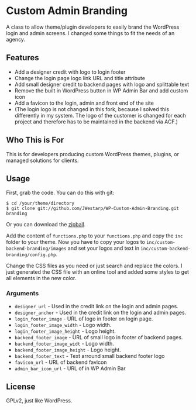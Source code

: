 Custom Admin Branding
=====================

A class to allow theme/plugin developers to easily brand the WordPress login and admin screens.
I changed some things to fit the needs of an agency.

## Features

* Add a designer credit with logo to login footer
* Change the login page logo link URL and title attribute
* Add small designer credit to backend pages with logo and splittable text
* Remove the built in WordPress button in WP Admin Bar and add custom icon
* Add a favicon to the login, admin and front end of the site
* (The login logo is not changed in this fork, because I solved this differently in my system. The logo of the customer is changed for each project and therefore has to be maintained in the backend via ACF.)

## Who This is For

This is for developers producing custom WordPress themes, plugins, or managed solutions for clients.


## Usage

First, grab the code.  You can do this with git:

    $ cd /your/theme/directory
    $ git clone git://github.com/JWestarp/WP-Custom-Admin-Branding.git branding

Or you can download the [zipball](https://github.com/JWestarp/WP-Custom-Admin-Branding/archive/refs/heads/master.zip).

Add the content of `functions.php` to your `functions.php` and copy the `inc` folder to your theme.
Now you have to copy your logos to `inc/custom-backend-branding/images` and set your logos and text in `inc/custom-backend-branding/config.php`.

Change the CSS files as you need or just search and replace the colors. I just generated the CSS file with an online tool and added some styles to get all elements in the new color.


### Arguments

* `designer_url` - Used in the credit link on the login and admin pages.
* `designer_anchor` - Used in the credit link on the login and admin pages.
* `login_footer_image` - URL of logo in footer on login page.
* `login_footer_image_width` - Logo width.
* `login_footer_image_height` - Logo height.
* `backend_footer_image` - URL of small logo in footer of backend pages.
* `backend_footer_image_widt` - Logo width.
* `backend_footer_image_height` - Logo height.
* `backend_footer_text` - Text arround small backend footer logo
* `favicon_url` - URL of backend favicon
* `admin_bar_icon_url`  - URL of in WP Admin Bar

## License

GPLv2, just like WordPress.
